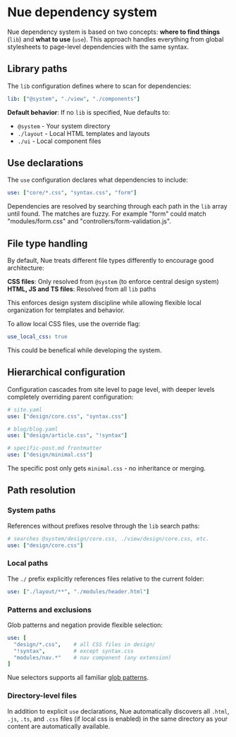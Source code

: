 
# Nue dependency system
Nue dependency system is based on two concepts: **where to find things** (`lib`) and **what to use** (`use`). This approach handles everything from global stylesheets to page-level dependencies with the same syntax.


## Library paths

The `lib` configuration defines where to scan for dependencies:

```yaml
lib: ["@system", "./view", "./components"]
```

**Default behavior**: If no `lib` is specified, Nue defaults to:

- `@system` - Your system directory
- `./layout` - Local HTML templates and layouts
- `./ui` - Local component files


## Use declarations

The `use` configuration declares what dependencies to include:

```yaml
use: ["core/*.css", "syntax.css", "form"]
```

Dependencies are resolved by searching through each path in the `lib` array until found. The matches are fuzzy. For example "form" could match "modules/form.css" and "controllers/form-validation.js".


## File type handling

By default, Nue treats different file types differently to encourage good architecture:

**CSS files**: Only resolved from `@system` (to enforce central design system)
**HTML, JS and TS files**: Resolved from all `lib` paths

This enforces design system discipline while allowing flexible local organization for templates and behavior.

To allow local CSS files, use the override flag:

```yaml
use_local_css: true
```

This could be benefical while developing the system.


## Hierarchical configuration

Configuration cascades from site level to page level, with deeper levels completely overriding parent configuration:

```yaml
# site.yaml
use: ["design/core.css", "syntax.css"]

# blog/blog.yaml  
use: ["design/article.css", "!syntax"]

# specific-post.md frontmatter
use: ["design/minimal.css"]
```

The specific post only gets `minimal.css` - no inheritance or merging.


## Path resolution

### System paths

References without prefixes resolve through the `lib` search paths:

```yaml
# searches @system/design/core.css, ./view/design/core.css, etc.
use: ["design/core.css"]
```

### Local paths

The `./` prefix explicitly references files relative to the current folder:

```yaml
use: ["./layout/**", "./modules/header.html"]
```

### Patterns and exclusions

Glob patterns and negation provide flexible selection:

```yaml
use: [
  "design/*.css",    # all CSS files in design/
  "!syntax",         # except syntax.css
  "modules/nav.*"    # nav component (any extension)
]
```

Nue selectors supports all familiar [glob patterns](https://bun.sh/docs/api/glob).


### Directory-level files
In addition to explicit `use` declarations, Nue automatically discovers all `.html`, `.js`, `.ts`, and `.css` files (if local css is enabled) in the same directory as your content are automatically available.



